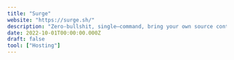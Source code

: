 ```yaml
---
title: "Surge"
website: "https://surge.sh/"
description: "Zero-bullshit, single–command, bring your own source control web publishing CDN. Yes, it’s free."
date: 2022-10-01T00:00:00.000Z
draft: false
tool: ["Hosting"]
---
```

